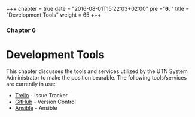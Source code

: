 +++
chapter = true
date = "2016-08-01T15:22:03+02:00"
pre ="<b>6. </b>"
title = "Development Tools"
weight = 65
+++

### Chapter 6

# Development Tools

This chapter discusses the tools and services utilized by the UTN System
Administrator to make the position bearable. The following tools/services are
currently in use:

- [Trello](/development_tools/trello) - Issue Tracker
- [GitHub](/development_tools/github) - Version Control
- [Ansible](/development_tools/ansible) - Ansible
